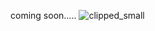 coming soon.....
![clipped_small](https://github.com/user-attachments/assets/fee5d93d-233e-4405-a015-d074a1fd1ae4)
